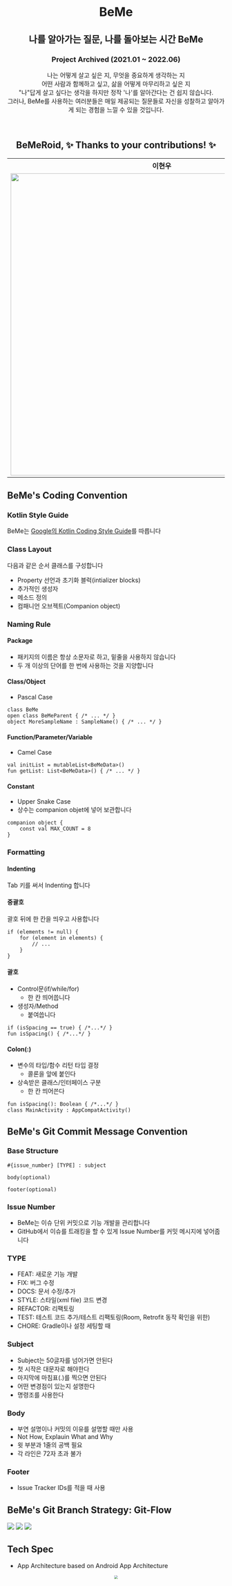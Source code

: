 <h1 align="center"> BeMe </h1>

<p align="center">
  <h2 align="center">나를 알아가는 질문, 나를 돌아보는 시간 BeMe</h2>
  <h3 align="center">Project Archived (2021.01 ~ 2022.06)</h3>
  <p align="center">
  나는 어떻게 살고 싶은 지, 무엇을 중요하게 생각하는 지 <br />
  어떤 사람과 함께하고 싶고, 삶을 어떻게 마무리하고 싶은 지 <br />
  "나"답게 살고 싶다는 생각을 하지만 정작 '나'를 알아간다는 건 쉽지 않습니다. <br />
  그러나, BeMe를 사용하는 여러분들은 매일 제공되는 질문들로 자신을 성찰하고 알아가게 되는 경험을 느낄 수 있을 것입니다. <br />
  </p>
</p>
<br/>

<h2 align="center"> BeMeRoid, ✨ Thanks to your contributions! ✨ </h2>

<table align="center">
  <th align="center">이현우</th>
  <th align="center">손연주</th>
  <th align="center">김우빈</th>
  <th align="center">이세민</th>
  <tr>
    <td align="center">
      <img src= "https://user-images.githubusercontent.com/54518925/103661562-36608400-4fb2-11eb-9534-6633ae33dde9.jpeg"
           width = "700px" height="auto"/>
    </td>
    <td align="center">
      <img src= "https://user-images.githubusercontent.com/54518925/103661566-3791b100-4fb2-11eb-8d88-b16867340ad2.jpeg"
           width = "700px" height="auto"/>
    </td>
    <td align="center">
      <img src= "https://user-images.githubusercontent.com/54518925/103661568-382a4780-4fb2-11eb-9f17-88cfb216a537.jpg"
           width = "700px" height="auto"/>
    </td>
    <td align="center">
      <img src= "https://user-images.githubusercontent.com/54518925/103661573-395b7480-4fb2-11eb-82b1-090cd9389663.jpg"
           width = "700px" height="auto"/>
    </td>
  </tr>
</table>

## BeMe's Coding Convention
### Kotlin Style Guide
BeMe는 [Google의 Kotlin Coding Style Guide](https://developer.android.com/kotlin/style-guide)를 따릅니다

### Class Layout
다음과 같은 순서 클래스를 구성합니다
- Property 선언과 초기화 블럭(intializer blocks)
- 추가적인 생성자
- 메소드 정의
- 컴패니언 오브젝트(Companion object)

### Naming Rule
#### Package
- 패키지의 이름은 항상 소문자로 하고, 밑줄을 사용하지 않습니다
- 두 개 이상의 단어를 한 번에 사용하는 것을 지양합니다

#### Class/Object
- Pascal Case
```
class BeMe
open class BeMeParent { /* ... */ }
object MoreSampleName : SampleName() { /* ... */ }
```

#### Function/Parameter/Variable
- Camel Case
```
val initList = mutableList<BeMeData>()
fun getList: List<BeMeData>() { /* ... */ }
```
#### Constant
- Upper Snake Case
- 상수는 companion objet에 넣어 보관합니다
```
companion object {
    const val MAX_COUNT = 8
}
```

### Formatting
#### Indenting
Tab 키를 써서 Indenting 합니다

#### 중괄호
괄호 뒤에 한 칸을 띄우고 사용합니다
```
if (elements != null) {
    for (element in elements) {
        // ...
    }
}
```

#### 괄호
- Control문(if/while/for)
    - 한 칸 띄어씁니다
- 생성자/Method
    - 붙여씁니다
```
if (isSpacing == true) { /*...*/ }
fun isSpacing() { /*...*/ }
```

#### Colon(:)
- 변수의 타입/함수 리턴 타입 결정
    - 콜론을 앞에 붙인다
- 상속받은 클래스/인터페이스 구분
    - 한 칸 띄어쓴다
```
fun isSpacing(): Boolean { /*...*/ }
class MainActivity : AppCompatActivity()
```


## BeMe's Git Commit Message Convention

### Base Structure

```
#{issue_number} [TYPE] : subject

body(optional)

footer(optional)
```

### Issue Number
- BeMe는 이슈 단위 커밋으로 기능 개발을 관리합니다
- GitHub에서 이슈를 트래킹을 할 수 있게 Issue Number를 커밋 메시지에 넣어줍니다

### TYPE
- FEAT: 새로운 기능 개발
- FIX: 버그 수정
- DOCS: 문서 수정/추가
- STYLE: 스타일(xml file) 코드 변경
- REFACTOR: 리팩토링
- TEST: 테스트 코드 추가/테스트 리팩토링(Room, Retrofit 동작 확인을 위한)
- CHORE: Gradle이나 설정 세팅할 때

### Subject
- Subject는 50글자를 넘어가면 안된다
- 첫 시작은 대문자로 해야한다
- 마지막에 마침표(.)를 찍으면 안된다
- 어떤 변경점이 있는지 설명한다
- 명령조를 사용한다

### Body
- 부연 설명이나 커밋의 이유를 설명할 때만 사용
- Not How, Explauin What and Why
- 윗 부분과 1줄의 공백 필요
- 각 라인은 72자 초과 불가

### Footer
- Issue Tracker IDs를 적을 때 사용

## BeMe's Git Branch Strategy: Git-Flow
<img src = "https://user-images.githubusercontent.com/54518925/103665498-d5877a80-4fb6-11eb-81ad-de0c1a577083.png" />
<img src = "https://user-images.githubusercontent.com/54518925/103665503-d6b8a780-4fb6-11eb-9786-9b97bc83ceda.png" />
<img src = "https://user-images.githubusercontent.com/54518925/103665534-dd471f00-4fb6-11eb-9246-7fe89cf2aff0.png" />

## Tech Spec

- App Architecture based on Android App Architecture
<p align="center">
  <img src="https://user-images.githubusercontent.com/54518925/104303381-5db4d500-550d-11eb-86b7-b8bda29a1987.png" style="zoom:50%;" />
</p>
